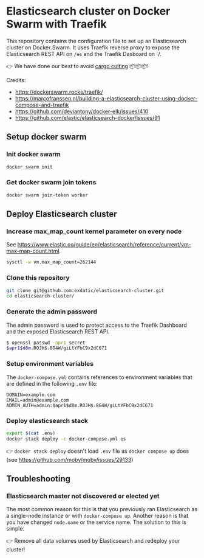 # Elasticsearch cluster on Docker Swarm with Traefik

This repository contains the configuration file to set up an Elasticsearch cluster on Docker Swarm. It uses Traefik reverse proxy to expose the Elasticsearch REST API on `/es` and the Traefik Dasboard on `/.

👉 We have done our best to avoid [cargo culting](https://en.wikipedia.org/wiki/Cargo_cult_programming) 📦📦📦!

Credits:

- https://dockerswarm.rocks/traefik/
- https://marcofranssen.nl/building-a-elasticsearch-cluster-using-docker-compose-and-traefik
- https://github.com/deviantony/docker-elk/issues/410
- https://github.com/elastic/elasticsearch-docker/issues/91

## Setup docker swarm

### Init docker swarm

```bash
docker swarm init
```

### Get docker swarm join tokens

```bash
docker swarm join-token worker
```

## Deploy Elasticsearch cluster

### Increase max_map_count kernel parameter on every node

See <https://www.elastic.co/guide/en/elasticsearch/reference/current/vm-max-map-count.html>.

```bash
sysctl -w vm.max_map_count=262144
```

### Clone this repository

```bash
git clone git@github.com:exdatic/elasticsearch-cluster.git
cd elasticsearch-cluster/
```

### Generate the admin password

The admin password is used to protect access to the Traefik Dashboard and the exposed Elasticsearch REST API.

```bash
$ openssl passwd -apr1 secret
$apr1$d8m.ROJH$.8G4W/giLtYFbC9x2dC671
```

### Setup environment variables

The `docker-compose.yml` contains references to environment variables that are defined in the following `.env` file:

```plain
DOMAIN=example.com
EMAIL=admin@example.com
ADMIN_AUTH=admin:$apr1$d8m.ROJH$.8G4W/giLtYFbC9x2dC671
```

### Deploy elasticsearch stack

```bash
export $(cat .env)
docker stack deploy -c docker-compose.yml es
```

👉 `docker stack deploy` doesn't load `.env` file as `docker compose up` does (see <https://github.com/moby/moby/issues/29133>)

## Troubleshooting

### Elasticsearch master not discovered or elected yet

The most common reason for this is that you previously ran Elasticsearch as a single-node instance or with `docker-compose up`. Another reason is that you have changed `node.name` or the service name. The solution to this is simple:

👉 Remove all data volumes used by Elasticsearch and redeploy your cluster!
